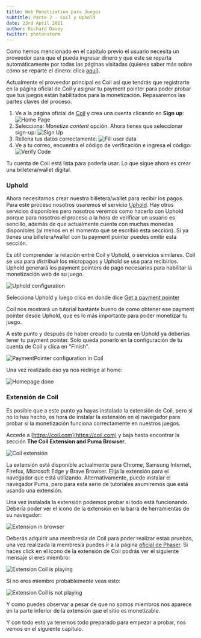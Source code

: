```yaml
---
title: Web Monetization para Juegos
subtitle: Parte 2 - Coil y Uphold
date: 23rd April 2021
author: Richard Davey
twitter: photonstorm
---
```


Como hemos mencionado en el capítulo previo el usuario necesita un proveedor para que el pueda ingresar dinero y que este se reparta automáticamente por todas las páginas visitadas (quieres saber más sobre cómo se reparte el dinero: clica [aquí](https://help.coil.com/docs/general-info/intro-to-coil/index.html#how-is-coil-different-from-other-membership-services-like-patreon-and-flattr)). 

Actualmente el proveedor principal es Coil así que tendrás que registrarte en la página oficial de Coil y asignar tu payment pointer para poder probar que tus juegos están habilitados para la monetización. Repasaremos las partes claves del proceso. 

1. Ve a la página oficial de [Coil](https://coil.com/) y crea una cuenta clicando en **Sign up**: ![Home Page](part2/1-homepage.png)
2. Selecciona:  _Monetize content_ opción. Ahora tienes que seleccionar sign-up: ![Sign Up](part2/2-signup_to_monetize.png)
3. Rellena tus datos correctamente: ![Fill user data](part2/3-fill_user_data.png)
4. Ve a tu correo, encuentra el código de verificación e ingresa el código: ![Verify Code](part2/4-verify_code.png)

Tu cuenta de Coil está lista para poderla usar. Lo que sigue ahora es crear una billetera/wallet dígital.

### Uphold

Ahora necesitamos crear nuestra billetera/wallet para recibir los pagos. Para este proceso nosotros usaremos el servicio [Uphold](https://uphold.com/). Hay otros servicios disponibles pero nosotros veremos como hacerlo con Uphold porque para nosotros el proceso a la hora de verificar un usuario es sencillo, además de que actualmente cuenta con muchas monedas disponibles (al menos en el momento que se escribió esta sección). Si ya tienes una billetera/wallet con tu payment pointer puedes omitir esta sección.

Es útil comprender la relación entre Coil y Uphold, o servicios similares. Coil se usa para _distribuir_ los micropagos y Uphold se usa para recibirlos. Uphold generará los payment pointers de pago necesarios para habilitar la monetización web de su juego.

![Uphold configuration](part2/5-coil_uphold_configuration.png)

Selecciona Uphold y luego clica en donde dice [Get a payment pointer](https://help.coil.com/docs/monetize/wallets/uphold/index.html)

Coil nos mostrará un tutorial bastante bueno de como obtener ese payment pointer desde Uphold, que es lo más importante para poder monetizar tu juego.

A este punto y después de haber creado tu cuenta en Uphold ya deberías tener tu payment pointer. Solo queda ponerlo en la configuración de tu cuenta de Coil y clica en "Finish".

![PaymentPointer configuration in Coil](part2/6-paymentpointer_config.png)

Una vez realizado eso ya nos redirige al home:

![Homepage done](part2/7-homepage_done.png)

### Extensión de Coil

Es posible que a este punto ya hayas instalado la extensión de Coil, pero si no lo has hecho, es hora de instalar la extensión en el navegador para probar si la monetización funciona correctamente en nuestros juegos.

Accede a [https://coil.com](https://coil.com) y baja hasta encontrar la sección **The Coil Extension and Puma Browser**.

![Coil extensión](part2/8-coil_extension.png)

La extensión está disponible actualmente para Chrome, Samsung Internet, Firefox, Microsoft Edge y Brave Browser. Elija la extensión para el navegador que está utilizando. Alternativamente, puede instalar el navegador Puma, pero para esta serie de tutoriales asumiremos que está usando una extensión.

Una vez instalada la extensión podemos probar si todo está funcionando. Debería poder ver el icono de la extensión en la barra de herramientas de su navegador:

![Extension in browser](part2/8-extension_toolbar.png)

Deberás adquirir una membresía de Coil para poder realizar estas pruebas, una vez realizada la membresía puedes ir a la página [oficial de Phaser](https://phaser.io). Si haces click en el icono de la extensión de Coil podrás ver el siguiente mensaje si eres miembro:

![Extension Coil is playing](part2/9-coil_is_playing.png)

Si no eres miembro probablemente veas esto: 

![Extension Coil is not playing](part2/10-coil_is_not_playing.png)

Y como puedes observar a pesar de que no somos miembros nos aparece en la parte inferior de la extensión que el sitio es monetizable.

Y con todo esto ya tenemos todo preparado para empezar a probar, nos vemos en el siguiente capítulo.
